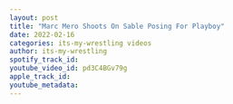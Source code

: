 ```yaml
---
layout: post
title: "Marc Mero Shoots On Sable Posing For Playboy"
date: 2022-02-16
categories: its-my-wrestling videos
author: its-my-wrestling
spotify_track_id: 
youtube_video_id: pd3C4BGv79g
apple_track_id: 
youtube_metadata: 
---
```

